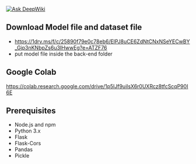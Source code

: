 [![Ask DeepWiki](https://deepwiki.com/badge.svg)](https://deepwiki.com/Exilitys/House-Prediction-Jabodetabek-WebAPP)

## Download Model file and dataset file
* https://1drv.ms/f/c/25890f79e0c78eb6/ElPJ8uCE6ZdNtCNxNSeYECwBY_Gjp3nKNbpZs6u3IHwwEg?e=ATZF76
* put model file inside the back-end folder

## Google Colab
https://colab.research.google.com/drive/1p5lJf9uilsX6r0UXRcz8tfcScqP90I6E

## Prerequisites

- Node.js and npm
- Python 3.x
- Flask
- Flask-Cors
- Pandas
- Pickle
